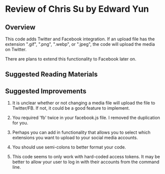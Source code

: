 # Review of Chris Su by Edward Yun

## Overview

This code adds Twitter and Facebook integration. If an upload file has the extension ".gif", ".png", ".webp", or ".jpeg", the code will upload the media on Twitter.

There are plans to extend this functionality to Facebook later on. 

## Suggested Reading Materials

## Suggested Improvements

1. It is unclear whether or not changing a media file will upload the file to Twitter/FB. If not, it could be a good feature to implement.

2. You required 'fb' twice in your facebook.js file. I removed the duplication for you.

3. Perhaps you can add in functionality that allows you to select which extensions you want to upload to your social media accounts.

4. You should use semi-colons to better format your code.

5. This code seems to only work with hard-coded access tokens. It may be better to allow your user to log in with their accounts from the command line. 
